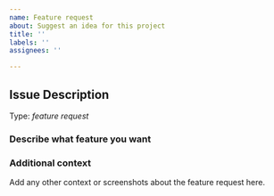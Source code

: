 ```yaml
---
name: Feature request
about: Suggest an idea for this project
title: ''
labels: ''
assignees: ''

---
```


## Issue Description

Type: *feature request*

### Describe what feature you want

### Additional context

Add any other context or screenshots about the feature request here.